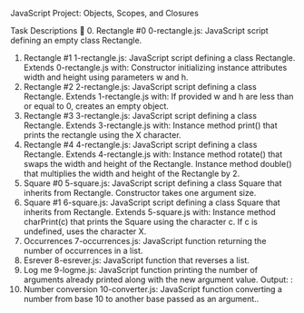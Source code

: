 JavaScript Project: Objects, Scopes, and Closures

Task Descriptions :page_with_curl:
0. Rectangle #0
0-rectangle.js: JavaScript script defining an empty class Rectangle.
1. Rectangle #1
1-rectangle.js: JavaScript script defining a class Rectangle. Extends 0-rectangle.js with:
Constructor initializing instance attributes width and height using parameters w and h.
2. Rectangle #2
2-rectangle.js: JavaScript script defining a class Rectangle. Extends 1-rectangle.js with:
If provided w and h are less than or equal to 0, creates an empty object.
3. Rectangle #3
3-rectangle.js: JavaScript script defining a class Rectangle. Extends 3-rectangle.js with:
Instance method print() that prints the rectangle using the X character.
4. Rectangle #4
4-rectangle.js: JavaScript script defining a class Rectangle. Extends 4-rectangle.js with:
Instance method rotate() that swaps the width and height of the Rectangle.
Instance method double() that multiplies the width and height of the Rectangle by 2.
5. Square #0
5-square.js: JavaScript script defining a class Square that inherits from Rectangle.
Constructor takes one argument size.
6. Square #1
6-square.js: JavaScript script defining a class Square that inherits from Rectangle. Extends 5-square.js with:
Instance method charPrint(c) that prints the Square using the character c.
If c is undefined, uses the character X.
7. Occurrences
7-occurrences.js: JavaScript function returning the number of occurrences in a list.
8. Esrever
8-esrever.js: JavaScript function that reverses a list.
9. Log me
9-logme.js: JavaScript function printing the number of arguments already printed along with the new argument value.
Output: <number arguments already printed>: <current argument value>
10. Number conversion
10-converter.js: JavaScript function converting a number from base 10 to another base passed as an argument..
